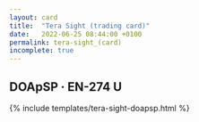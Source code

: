 ```yaml
---
layout: card
title:  "Tera Sight (trading card)"
date:   2022-06-25 08:44:00 +0100
permalink: tera-sight_(card)
incomplete: true
---
```


## DOApSP &middot; EN-274 U

{% include templates/tera-sight-doapsp.html %}